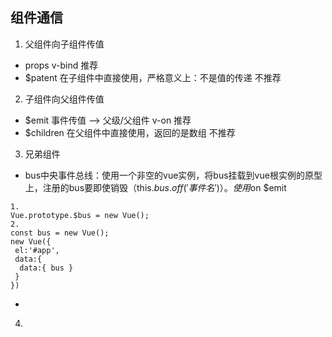 ## 组件通信
1. 父组件向子组件传值
  * props v-bind 推荐
  * $patent 在子组件中直接使用，严格意义上：不是值的传递  不推荐
2. 子组件向父组件传值
  * $emit 事件传值  -->  父级/父组件  v-on   推荐
  * $children 在父组件中直接使用，返回的是数组    不推荐
3. 兄弟组件
  * bus中央事件总线：使用一个非空的vue实例，将bus挂载到vue根实例的原型上，注册的bus要即使销毁（this.$bus.off('事件名')）。使用$on $emit
  
  ```
  1. 
  Vue.prototype.$bus = new Vue();
  2. 
  const bus = new Vue();
  new Vue({
   el:'#app',
   data:{
    data:{ bus }
   }
  })
  ```
  
  * 
4. 

